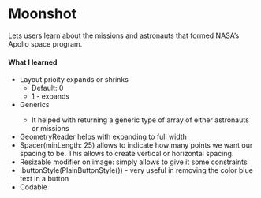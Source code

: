 # Moonshot
Lets users learn about the missions and astronauts that formed NASA’s Apollo space program.

#### What I learned
- Layout prioity expands or shrinks
  - Default: 0
  - 1 - expands
- Generics <T>
  - It helped with returning a generic type of array of either astronauts or missions
- GeometryReader helps with expanding to full width
- Spacer(minLength: 25) allows to indicate how many points we want our spacing to be. This allows to create vertical or horizontal spacing.
- Resizable modifier on image: simply allows to give it some constraints
- .buttonStyle(PlainButtonStyle()) - very useful in removing the color blue text in a button
- Codable

